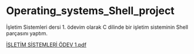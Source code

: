 # Operating_systems_Shell_project

İşletim Sistemleri dersi 1. ödevim olarak C dilinde bir işletim sisteminin Shell parçasını yaptım. 

[İŞLETİM SİSTEMLERİ ÖDEV 1.pdf](https://github.com/user-attachments/files/20747980/ISLETIM.SISTEMLERI.ODEV.1.pdf)
